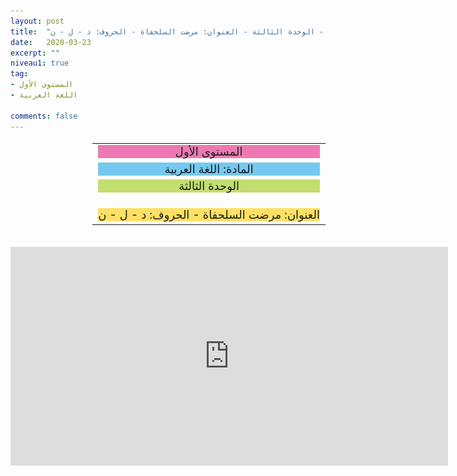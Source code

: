 ```yaml
---
layout: post
title:  "المستوى الأول - مادة اللغة العربية - الوحدة الثالثة - العنوان: مرضت السلحفاة - الحروف: د - ل - ن"
date:   2020-03-23
excerpt: ""
niveau1: true
tag:
- المستوى الأول 
- اللغة العربية

comments: false
---
```

<center>   
   <img style="display: none;" src="/assets/img/thumbnails/1-3-SanabilMedia.com.jpg" alt="" width="1" height="1">
<table dir="rtl" style="width: 100%; text-align: center; font-size: large;"><tbody>
<tr><td><div style="background-color: #ec79b3;"><span>
المستوى الأول
</span></div></td></tr>
<tr><td><div style="background-color: #75c9f0; "><span>
المادة: اللغة العربية
</span></div></td></tr>
<tr><td><div style="background-color: #c2de6e; "><span>
 الوحدة الثالثة

</span></div></td></tr><tr>
<td><div style="background-color: #ffe066; ">
 العنوان: مرضت السلحفاة - الحروف: د - ل - ن

</div></td></tr>
</tbody></table><br>
<iframe width="700px" height="350px" src="https://www.youtube.com/embed/sfKXnZSs1qI?rel=0&controls=1&showinfo=0&modestbranding=1&enablejsapi=1" allowfullscreen frameborder="0" ></iframe>
</center>

